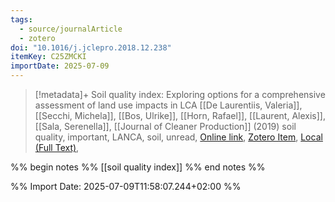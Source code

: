 ```yaml
---
tags:
  - source/journalArticle
  - zotero
doi: "10.1016/j.jclepro.2018.12.238"
itemKey: C25ZMCKI
importDate: 2025-07-09
---
```

>[!metadata]+
> Soil quality index: Exploring options for a comprehensive assessment of land use impacts in LCA
> [[De Laurentiis, Valeria]], [[Secchi, Michela]], [[Bos, Ulrike]], [[Horn, Rafael]], [[Laurent, Alexis]], [[Sala, Serenella]], 
> [[Journal of Cleaner Production]] (2019)
> soil quality, important, LANCA, soil, unread, 
> [Online link](https://linkinghub.elsevier.com/retrieve/pii/S095965261833960X), [Zotero Item](zotero://select/library/items/C25ZMCKI), [Local (Full Text)](file://C:/Users/aburg/Documents/references/zotero/storage/MJQJ4CHB/DeLaurentiis2019_Soilquality.pdf), 

%% begin notes %%
[[soil quality index]]
%% end notes %%

%% Import Date: 2025-07-09T11:58:07.244+02:00 %%

